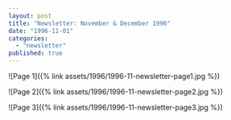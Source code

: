 ```yaml
---
layout: post
title: "Newsletter: November & December 1996"
date: "1996-11-01"
categories: 
  - "newsletter"
published: true
---
```


![Page 1]({% link assets/1996/1996-11-newsletter-page1.jpg %})

![Page 2]({% link assets/1996/1996-11-newsletter-page2.jpg %})

![Page 3]({% link assets/1996/1996-11-newsletter-page3.jpg %})